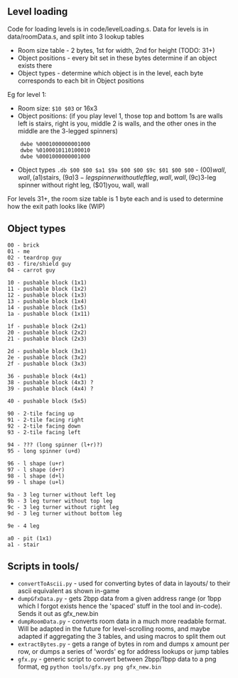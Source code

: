 ## Level loading
Code for loading levels is in code/levelLoading.s.
Data for levels is in data/roomData.s, and split into 3 lookup tables
* Room size table - 2 bytes, 1st for width, 2nd for height (TODO: 31+)
* Object positions - every bit set in these bytes determine if an object exists there
* Object types - determine which object is in the level, each byte corresponds
to each bit in Object positions

Eg for level 1:
* Room size: `$10 $03` or 16x3
* Object positions: (if you play level 1, those top and bottom 1s are walls
left is stairs, right is you, middle 2 is walls, and the other ones in the middle
are the 3-legged spinners)
```
	dwbe %0001000000001000
	dwbe %0100010110100010
	dwbe %0001000000001000
```
* Object types
`.db $00 $00 $a1 $9a $00 $00 $9c $01 $00 $00` - ($00)wall, wall, ($a1)stairs,
($9a)3-leg spinner without left leg, wall, wall, ($9c)3-leg spinner without right
leg, ($01)you, wall, wall

For levels 31+, the room size table is 1 byte each and is used to determine how
the exit path looks like (WIP)

## Object types
```
00 - brick
01 - me
02 - teardrop guy
03 - fire/shield guy
04 - carrot guy

10 - pushable block (1x1)
11 - pushable block (1x2)
12 - pushable block (1x3)
13 - pushable block (1x4)
14 - pushable block (1x5)
1a - pushable block (1x11)

1f - pushable block (2x1)
20 - pushable block (2x2)
21 - pushable block (2x3)

2d - pushable block (3x1)
2e - pushable block (3x2)
2f - pushable block (3x3)

36 - pushable block (4x1)
38 - pushable block (4x3) ?
39 - pushable block (4x4) ?

40 - pushable block (5x5)

90 - 2-tile facing up
91 - 2-tile facing right
92 - 2-tile facing down
93 - 2-tile facing left

94 - ??? (long spinner (l+r)?)
95 - long spinner (u+d)

96 - l shape (u+r)
97 - l shape (d+r)
98 - l shape (d+l)
99 - l shape (u+l)

9a - 3 leg turner without left leg
9b - 3 leg turner without top leg
9c - 3 leg turner without right leg
9d - 3 leg turner without bottom leg

9e - 4 leg

a0 - pit (1x1)
a1 - stair
```

## Scripts in tools/
* `convertToAscii.py` - used for converting bytes of data in layouts/ to their
ascii equivalent as shown in-game
* `dumpGfxData.py` - gets 2bpp data from a given address range (or 1bpp which 
I forgot exists hence the 'spaced' stuff in the tool and in-code). Sends it out
as gfx_new.bin
* `dumpRoomData.py` - converts room data in a much more readable format. Will
be adapted in the future for level-scrolling rooms, and maybe adapted if
aggregating the 3 tables, and using macros to split them out
* `extractBytes.py` - gets a range of bytes in rom and dumps x amount per row,
or dumps a series of 'words' eg for address lookups or jump tables
* `gfx.py` - generic script to convert between 2bpp/1bpp data to a png format,
eg `python tools/gfx.py png gfx_new.bin`